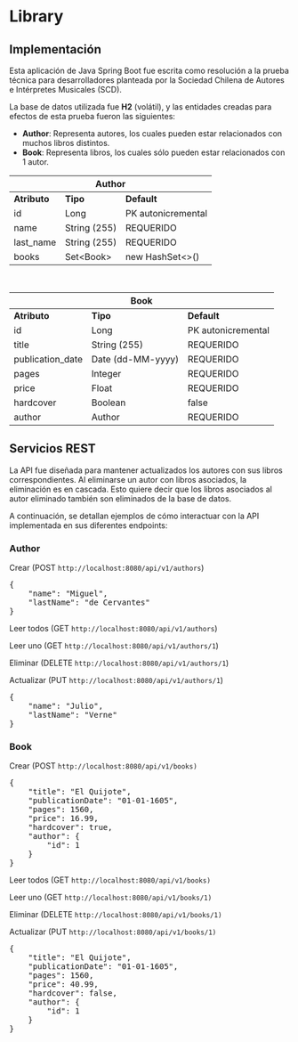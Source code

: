 <h1>Library</h1>
<h2>Implementación</h2>
<p>
  Esta aplicación de Java Spring Boot fue escrita como resolución a la prueba técnica para desarrolladores planteada
  por la Sociedad Chilena de Autores e Intérpretes Musicales (SCD).
</p>
<p>
  La base de datos utilizada fue <b>H2</b> (volátil), y las entidades creadas para efectos de esta prueba fueron las siguientes:
</p>

<ul>
    <li><b>Author</b>: Representa autores, los cuales pueden estar relacionados con muchos libros distintos.</li>
    <li><b>Book</b>: Representa libros, los cuales sólo pueden estar relacionados con 1 autor.</li>
</ul>

<table>
    <thead>
    <tr>
        <th colspan="3">Author</th>
    </tr>
    </thead>
    <tbody>
    <tr>
        <td><b>Atributo</b></td>
        <td><b>Tipo</b></td>
        <td><b>Default</b></td>
    </tr>
    <tr>
        <td>id</td>
        <td>Long</td>
        <td>PK autonicremental</td>
    </tr>
    <tr>
        <td>name</td>
        <td>String (255)</td>
        <td>REQUERIDO</td>
    </tr>
    <tr>
        <td>last_name</td>
        <td>String (255)</td>
        <td>REQUERIDO</td>
    </tr>
    <tr>
        <td>books</td>
        <td>Set&lt;Book&gt;</td>
        <td>new HashSet<>()</td>
    </tr>
    </tbody>
</table>

<br/>

<table>
    <thead>
    <tr>
        <th colspan="3">Book</th>
    </tr>
    </thead>
    <tbody>
    <tr>
        <td><b>Atributo</b></td>
        <td><b>Tipo</b></td>
        <td><b>Default</b></td>
    </tr>
    <tr>
        <td>id</td>
        <td>Long</td>
        <td>PK autonicremental</td>
    </tr>
    <tr>
        <td>title</td>
        <td>String (255)</td>
        <td>REQUERIDO</td>
    </tr>
    <tr>
        <td>publication_date</td>
        <td>Date (dd-MM-yyyy)</td>
        <td>REQUERIDO</td>
    </tr>
    <tr>
        <td>pages</td>
        <td>Integer</td>
        <td>REQUERIDO</td>
    </tr>
    <tr>
        <td>price</td>
        <td>Float</td>
        <td>REQUERIDO</td>
    </tr>
    <tr>
        <td>hardcover</td>
        <td>Boolean</td>
        <td>false</td>
    </tr>
    <tr>
        <td>author</td>
        <td>Author</td>
        <td>REQUERIDO</td>
    </tr>
    </tbody>
</table>

<h2>Servicios REST</h2>

<p>La API fue diseñada para mantener actualizados los autores con sus libros correspondientes. Al eliminarse un
    autor con libros asociados, la eliminación es en cascada. Esto quiere decir que los libros asociados al autor
    eliminado también son eliminados de la base de datos.
</p>
<p>A continuación, se detallan ejemplos de cómo interactuar con la API implementada en sus diferentes endpoints:</p>

<h3>Author</h3>

<p>Crear (POST <code>http://localhost:8080/api/v1/authors</code>)</p>
<pre>
{
    "name": "Miguel",
    "lastName": "de Cervantes"
}
</pre>
<p>Leer todos (GET <code>http://localhost:8080/api/v1/authors</code>)</p>
<p>Leer uno (GET <code>http://localhost:8080/api/v1/authors/1</code>)</p>
<p>Eliminar (DELETE <code>http://localhost:8080/api/v1/authors/1</code>)</p>
<p>Actualizar (PUT <code>http://localhost:8080/api/v1/authors/1</code>)</p>
<pre>
{
    "name": "Julio",
    "lastName": "Verne"
}
</pre>

<h3>Book</h3>

<p>Crear (POST <code>http://localhost:8080/api/v1/books)</code></p>
<pre>
{
    "title": "El Quijote",
    "publicationDate": "01-01-1605",
    "pages": 1560,
    "price": 16.99,
    "hardcover": true,
    "author": {
        "id": 1
    }
}
</pre>
<p>Leer todos (GET <code>http://localhost:8080/api/v1/books)</code></p>
<p>Leer uno (GET <code>http://localhost:8080/api/v1/books/1)</code></p>
<p>Eliminar (DELETE <code>http://localhost:8080/api/v1/books/1)</code></p>
<p>Actualizar (PUT <code>http://localhost:8080/api/v1/books/1)</code></p>
<pre>
{
    "title": "El Quijote",
    "publicationDate": "01-01-1605",
    "pages": 1560,
    "price": 40.99,
    "hardcover": false,
    "author": {
        "id": 1
    }
}
</pre>
